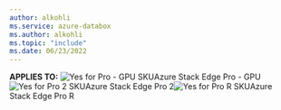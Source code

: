```yaml
---
author: alkohli
ms.service: azure-databox
ms.author: alkohli
ms.topic: "include"
ms.date: 06/23/2022
---
```


**APPLIES TO:** ![Yes for Pro - GPU SKU](media\azure-stack-edge-applies-to-skus\yes.png)Azure Stack Edge Pro - GPU![Yes for Pro 2 SKU](media\azure-stack-edge-applies-to-skus\yes.png)Azure Stack Edge Pro 2![Yes for Pro R SKU](media\azure-stack-edge-applies-to-skus\yes.png)Azure Stack Edge Pro R&nbsp;&nbsp;